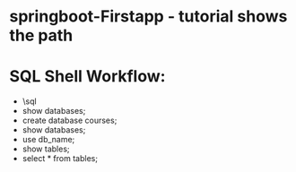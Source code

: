# springboot-Firstapp - tutorial shows the path

# SQL Shell Workflow:
- \sql
- show databases;
- create database courses;
- show databases;
- use db_name;
- show tables;
- select * from tables;
